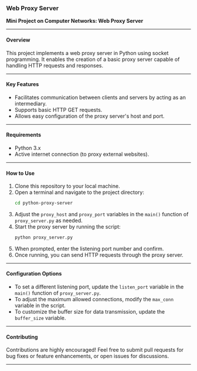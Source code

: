 ### Web Proxy Server  
**Mini Project on Computer Networks: Web Proxy Server**  

---

#### **Overview**  
This project implements a web proxy server in Python using socket programming. It enables the creation of a basic proxy server capable of handling HTTP requests and responses.  

---

#### **Key Features**  
- Facilitates communication between clients and servers by acting as an intermediary.  
- Supports basic HTTP GET requests.  
- Allows easy configuration of the proxy server's host and port.  

---

#### **Requirements**  
- Python 3.x  
- Active internet connection (to proxy external websites).  

---

#### **How to Use**  
1. Clone this repository to your local machine.  
2. Open a terminal and navigate to the project directory:  
   ```bash
   cd python-proxy-server
   ```
3. Adjust the `proxy_host` and `proxy_port` variables in the `main()` function of `proxy_server.py` as needed.  
4. Start the proxy server by running the script:  
   ```bash
   python proxy_server.py
   ```
5. When prompted, enter the listening port number and confirm.  
6. Once running, you can send HTTP requests through the proxy server.  

---

#### **Configuration Options**  
- To set a different listening port, update the `listen_port` variable in the `main()` function of `proxy_server.py`.  
- To adjust the maximum allowed connections, modify the `max_conn` variable in the script.  
- To customize the buffer size for data transmission, update the `buffer_size` variable.  

---

#### **Contributing**  
Contributions are highly encouraged! Feel free to submit pull requests for bug fixes or feature enhancements, or open issues for discussions.  

--- 
